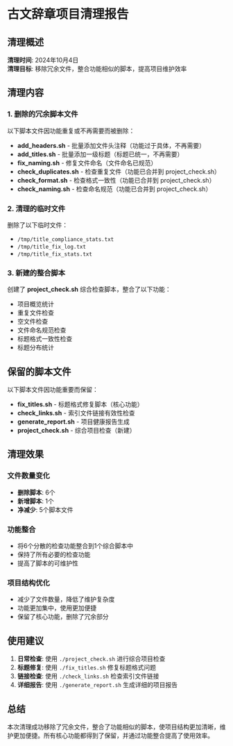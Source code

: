 <!--
 * @Author: ylmzfun ylmzfun@163.com
 * @Date: 2025-10-04 08:58:20
 * @LastEditors: ylmzfun ylmzfun@163.com
 * @LastEditTime: 2025-10-04 08:58:21
 * @FilePath: /poetry/project_cleanup_report.md
 * @Description: 这是默认设置,请设置`customMade`, 打开koroFileHeader查看配置 进行设置: https://github.com/OBKoro1/koro1FileHeader/wiki/%E9%85%8D%E7%BD%AE
-->
# 古文辞章项目清理报告

## 清理概述

**清理时间**: 2024年10月4日  
**清理目标**: 移除冗余文件，整合功能相似的脚本，提高项目维护效率

## 清理内容

### 1. 删除的冗余脚本文件

以下脚本文件因功能重复或不再需要而被删除：

- **add_headers.sh** - 批量添加文件头注释（功能过于具体，不再需要）
- **add_titles.sh** - 批量添加一级标题（标题已统一，不再需要）
- **fix_naming.sh** - 修复文件命名（文件命名已规范）
- **check_duplicates.sh** - 检查重复文件（功能已合并到 project_check.sh）
- **check_format.sh** - 检查格式一致性（功能已合并到 project_check.sh）
- **check_naming.sh** - 检查命名规范（功能已合并到 project_check.sh）

### 2. 清理的临时文件

删除了以下临时文件：
- `/tmp/title_compliance_stats.txt`
- `/tmp/title_fix_log.txt`
- `/tmp/title_fix_stats.txt`

### 3. 新建的整合脚本

创建了 **project_check.sh** 综合检查脚本，整合了以下功能：
- 项目概览统计
- 重复文件检查
- 空文件检查
- 文件命名规范检查
- 标题格式一致性检查
- 标题分布统计

## 保留的脚本文件

以下脚本文件因功能重要而保留：

- **fix_titles.sh** - 标题格式修复脚本（核心功能）
- **check_links.sh** - 索引文件链接有效性检查
- **generate_report.sh** - 项目健康报告生成
- **project_check.sh** - 综合项目检查（新建）

## 清理效果

### 文件数量变化
- **删除脚本**: 6个
- **新增脚本**: 1个
- **净减少**: 5个脚本文件

### 功能整合
- 将6个分散的检查功能整合到1个综合脚本中
- 保持了所有必要的检查功能
- 提高了脚本的可维护性

### 项目结构优化
- 减少了文件数量，降低了维护复杂度
- 功能更加集中，使用更加便捷
- 保留了核心功能，删除了冗余部分

## 使用建议

1. **日常检查**: 使用 `./project_check.sh` 进行综合项目检查
2. **标题修复**: 使用 `./fix_titles.sh` 修复标题格式问题
3. **链接检查**: 使用 `./check_links.sh` 检查索引文件链接
4. **详细报告**: 使用 `./generate_report.sh` 生成详细的项目报告

## 总结

本次清理成功移除了冗余文件，整合了功能相似的脚本，使项目结构更加清晰，维护更加便捷。所有核心功能都得到了保留，并通过功能整合提高了使用效率。